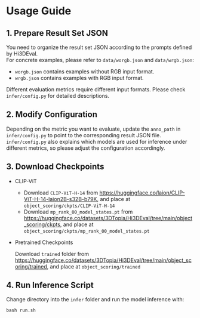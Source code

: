 # Usage Guide

## 1. Prepare Result Set JSON
You need to organize the result set JSON according to the prompts defined by Hi3DEval.  
For concrete examples, please refer to `data/worgb.json` and `data/wrgb.json`:  

- `worgb.json` contains examples without RGB input format.  
- `wrgb.json` contains examples with RGB input format.  

Different evaluation metrics require different input formats. Please check `infer/config.py` for detailed descriptions.

## 2. Modify Configuration
Depending on the metric you want to evaluate, update the `anno_path` in `infer/config.py` to point to the corresponding result JSON file.  
`infer/config.py` also explains which models are used for inference under different metrics, so please adjust the configuration accordingly.

## 3. Download Checkpoints

- CLIP-ViT
  - Download `CLIP-ViT-H-14` from https://huggingface.co/laion/CLIP-ViT-H-14-laion2B-s32B-b79K, and place at `object_scoring/ckpts/CLIP-ViT-H-14` 
  - Download `mp_rank_00_model_states.pt` from https://huggingface.co/datasets/3DTopia/Hi3DEval/tree/main/object_scoring/ckpts, and place at `object_scoring/ckpts/mp_rank_00_model_states.pt`

- Pretrained Checkpoints

  Download `trained` folder from  https://huggingface.co/datasets/3DTopia/Hi3DEval/tree/main/object_scoring/trained, and place at `object_scoring/trained`

## 4. Run Inference Script
Change directory into the `infer` folder and run the model inference with:

```
bash run.sh
```